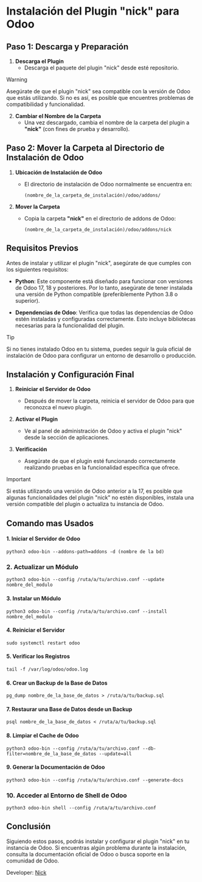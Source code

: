 # Instalación del Plugin "nick" para Odoo

## Paso 1: Descarga y Preparación

1. **Descarga el Plugin**
   - Descarga el paquete del plugin "nick" desde esté repositorio.
  
> [!WARNING]
> Asegúrate de que el plugin "nick" sea compatible con la versión de Odoo que estás utilizando. Si no es así, es posible que encuentres problemas de compatibilidad y funcionalidad.

2. **Cambiar el Nombre de la Carpeta**
   - Una vez descargado, cambia el nombre de la carpeta del plugin a **"nick"** (con fines de prueba y desarrollo).

## Paso 2: Mover la Carpeta al Directorio de Instalación de Odoo

1. **Ubicación de Instalación de Odoo**
   - El directorio de instalación de Odoo normalmente se encuentra en:
     ```
     (nombre_de_la_carpeta_de_instalación)/odoo/addons/
     ```

2. **Mover la Carpeta**
   - Copia la carpeta **"nick"** en el directorio de addons de Odoo:
     ```
     (nombre_de_la_carpeta_de_instalación)/odoo/addons/nick
     ```

## Requisitos Previos

Antes de instalar y utilizar el plugin "nick", asegúrate de que cumples con los siguientes requisitos:

- **Python**: Este componente está diseñado para funcionar con versiones de Odoo 17, 18 y posteriores. Por lo tanto, asegúrate de tener instalada una versión de Python compatible (preferiblemente Python 3.8 o superior).

- **Dependencias de Odoo**: Verifica que todas las dependencias de Odoo estén instaladas y configuradas correctamente. Esto incluye bibliotecas necesarias para la funcionalidad del plugin.

> [!TIP]
> Si no tienes instalado Odoo en tu sistema, puedes seguir la guía oficial de instalación de Odoo para configurar un entorno de desarrollo o producción.


## Instalación y Configuración Final

1. **Reiniciar el Servidor de Odoo**
   - Después de mover la carpeta, reinicia el servidor de Odoo para que reconozca el nuevo plugin.

2. **Activar el Plugin**
   - Ve al panel de administración de Odoo y activa el plugin "nick" desde la sección de aplicaciones.

3. **Verificación**
   - Asegúrate de que el plugin esté funcionando correctamente realizando pruebas en la funcionalidad específica que ofrece.
  
> [!IMPORTANT]
> Si estás utilizando una versión de Odoo anterior a la 17, es posible que algunas funcionalidades del plugin "nick" no estén disponibles, instala una versión compatible del plugin o actualiza tu instancia de Odoo.

## Comando mas Usados

#### 1. Iniciar el Servidor de Odoo
 ```
python3 odoo-bin --addons-path=addons -d (nombre de la bd)
 ```
### 2. Actualizar un Módulo
 ```
python3 odoo-bin --config /ruta/a/tu/archivo.conf --update nombre_del_modulo
 ```
#### 3. Instalar un Módulo
 ```
python3 odoo-bin --config /ruta/a/tu/archivo.conf --install nombre_del_modulo
 ```
#### 4. Reiniciar el Servidor
 ```
sudo systemctl restart odoo
 ```
#### 5. Verificar los Registros
 ```
tail -f /var/log/odoo/odoo.log
 ```
#### 6. Crear un Backup de la Base de Datos
 ```
pg_dump nombre_de_la_base_de_datos > /ruta/a/tu/backup.sql
 ```
#### 7. Restaurar una Base de Datos desde un Backup
 ```
psql nombre_de_la_base_de_datos < /ruta/a/tu/backup.sql
 ```
#### 8. Limpiar el Cache de Odoo
 ```
python3 odoo-bin --config /ruta/a/tu/archivo.conf --db-filter=nombre_de_la_base_de_datos --update=all
 ```
#### 9. Generar la Documentación de Odoo
 ```
python3 odoo-bin --config /ruta/a/tu/archivo.conf --generate-docs
 ```
### 10. Acceder al Entorno de Shell de Odoo
 ```
python3 odoo-bin shell --config /ruta/a/tu/archivo.conf
 ```

## Conclusión

Siguiendo estos pasos, podrás instalar y configurar el plugin "nick" en tu instancia de Odoo. Si encuentras algún problema durante la instalación, consulta la documentación oficial de Odoo o busca soporte en la comunidad de Odoo.

Developer: [Nick](https://www.linkedin.com/in/nickynn/)

